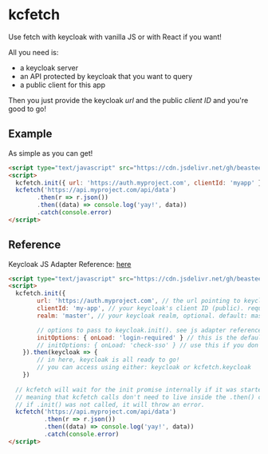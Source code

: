 # kcfetch
Use fetch with keycloak with vanilla JS or with React if you want!

All you need is:
 - a keycloak server
 - an API protected by keycloak that you want to query
 - a public client for this app

Then you just provide the keycloak *url* and the public *client ID* and you're good to go!

## Example
As simple as you can get!
```html
<script type="text/javascript" src="https://cdn.jsdelivr.net/gh/beasteers/kcfetch/kcfetch.js"></script>
<script>
  kcfetch.init({ url: 'https://auth.myproject.com', clientId: 'myapp' })
  kcfetch('https://api.myproject.com/api/data')
        .then(r => r.json())
        .then((data) => console.log('yay!', data))
        .catch(console.error)
</script>
```

## Reference

Keycloak JS Adapter Reference: [here](https://www.keycloak.org/docs/latest/securing_apps/#javascript-adapter-reference)

```html
<script type="text/javascript" src="https://cdn.jsdelivr.net/gh/beasteers/kcfetch/kcfetch.js"></script>
<script>
  kcfetch.init({
        url: 'https://auth.myproject.com', // the url pointing to keycloak. required
        clientId: 'my-app', // your keycloak's client ID (public). required
        realm: 'master', // your keycloak realm, optional. default: master

        // options to pass to keycloak.init(). see js adapter reference above.
        initOptions: { onLoad: 'login-required' } // this is the default
        // initOptions: { onLoad: 'check-sso' } // use this if you don't want to automatically redirect to the login page.
    }).then(keycloak => {
        // in here, keycloak is all ready to go!
        // you can access using either: keycloak or kcfetch.keycloak
    })
 
  // kcfetch will wait for the init promise internally if it was started,
  // meaning that kcfetch calls don't need to live inside the .then() call.
  // if .init() was not called, it will throw an error.
  kcfetch('https://api.myproject.com/api/data')
          .then(r => r.json())
          .then((data) => console.log('yay!', data))
          .catch(console.error)
</script>
```

